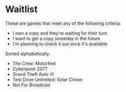 # Waitlist

These are games that meet any of the following criteria:

- I own a copy and they're waiting for their turn
- I want to get a copy someday in the future
- I'm planning to check it out once it's available

Sorted alphabetically.

- The Crew: Motorfest
- Cyberpunk 2077
- Grand Theft Auto VI
- Test Drive Unlimited: Solar Crown
- Not For Broadcast
